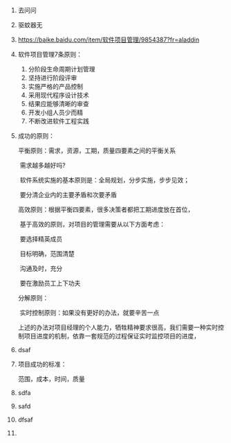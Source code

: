 1. 去问问

2. 驱蚊器无

3. https://baike.baidu.com/item/软件项目管理/9854387?fr=aladdin

4. 软件项目管理7条原则：

   1. 分阶段生命周期计划管理
   2. 坚持进行阶段评审
   3. 实施严格的产品控制
   4. 采用现代程序设计技术
   5. 结果应能够清晰的审查
   6. 开发小组人员少而精
   7. 不断改进软件工程实践

5. 成功的原则：

   平衡原则：需求，资源，工期，质量四要素之间的平衡关系

   ​        需求越多越好吗?

   ​		软件系统实施的基本原则是：全局规划，分步实施，步步见效；

   ​		要分清企业内的主要矛盾和次要矛盾

   高效原则：根据平衡四要素，很多决策者都把工期进度放在首位，

   ​		基于高效的原则，对项目的管理需要从以下方面考虑：

   ​		要选择精英成员

   ​		目标明确，范围清楚

   ​		沟通及时，充分

   ​		要在激励员工上下功夫

   分解原则：

   ​		实时控制原则：如果没有更好的办法，就要辛苦一点

   ​	上述的办法对项目经理的个人能力，牺牲精神要求很高，我们需要一种实时控制项目进度的机制，依靠一套规范的过程保证实时监控项目的进度，

6. dsaf 

7. 项目成功的标准：

   范围，成本，时间，质量

8. sdfa 

9. safd

10. dfsaf 

11. 